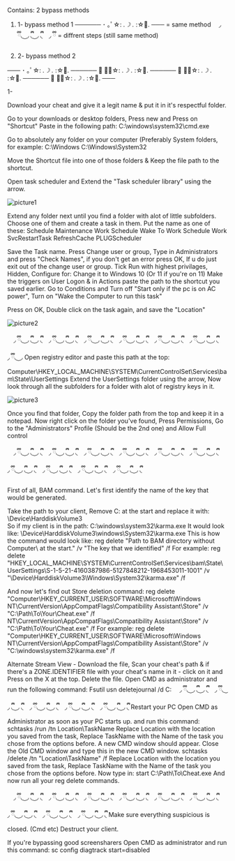 Contains: 2 bypass methods

1. 1- bypass method 1       ────── ･ ｡ﾟ☆: *.☽ .* :☆ﾟ. ─── = same method ⠀ ◞  ྀི◟ ͜  ◞ ྀི◟  ͜  ◞ ྀི◟⠀ ◞  ྀི = diffrent steps (still same method)

2. 2- bypass method 2

─── ･ ｡ﾟ☆: *.☽ .* :☆ﾟ. ────── ･ ｡ﾟ☆: *.☽ .* :☆ﾟ. ────── ･ ｡ﾟ☆: *.☽ .* :☆ﾟ. ────── ･ ｡ﾟ☆: *.☽ .* :☆ﾟ. ───

1- 

Download your cheat and give it a legit name & put it in it's respectful folder. 


Go to your downloads or desktop folders, Press new and Press on "Shortcut" 
Paste in the following path:
C:\windows\system32\cmd.exe


Go to absolutely any folder on your computer (Preferably System folders, for example:
C:\Windows
C:\Windows\System32

Move the Shortcut file into one of those folders & Keep the file path to the shortcut. 

Open task scheduler and Extend the "Task scheduler library" using the arrow.





![picture1](https://github.com/user-attachments/assets/1ac1bea1-55f1-473e-b1f7-0dd4a88004b0)



Extend any folder next until you find a folder with alot of little subfolders.
Choose one of them and create a task in them.
Put the name as one of these:
Schedule Maintenance Work
Schedule Wake To Work
Schedule Work
SvcRestartTask
RefreshCache
PLUGScheduler

Save the Task name.
Press Change user or group, Type in Administrators and press "Check Names", if you don't get an error press OK, If u do just exit out of the change user or group. 
Tick Run with highest privilages, Hidden, Configure for: Change it to Windows 10 (Or 11 if you're on 11) 
Make the triggers on User Logon & in Actions paste the path to the shortcut you saved earlier. 
Go to Conditions and Turn off "Start only if the pc is on AC power", Turn on "Wake the Computer to run this task" 

Press on OK, Double click on the task again, and save the "Location"





![picture2](https://github.com/user-attachments/assets/e76796d2-64f2-4c93-bf24-ccc6e22a908c)




⠀ ◞  ྀི◟ ͜  ◞ ྀི◟  ͜  ◞ ྀི◟⠀ ◞  ྀི◟ ͜  ◞ ྀི◟  ͜  ◞ ྀི◟⠀ ◞  ྀི◟ ͜  ◞ ྀི◟  ͜  ◞ ྀི◟⠀ ◞  ྀི◟ ͜  ◞ ྀི◟  ͜  ◞ ྀི◟⠀ ◞  ྀི◟ ͜  ◞ ྀི◟  ͜  ◞ ྀི◟⠀ ◞  ྀི◟ ͜  ◞ ྀི◟  ͜  ◞ ྀི◟⠀ ◞  ྀི◟ ͜  ◞ 
Open registry editor and paste this path at the top:
Computer\HKEY_LOCAL_MACHINE\SYSTEM\CurrentControlSet\Services\bam\State\UserSettings
Extend the UserSettings folder using the arrow, Now look through all the subfolders for a folder with alot of registry keys in it.







![picture3](https://github.com/user-attachments/assets/bd126360-0533-43f1-9ff7-151ce8626435)










Once you find that folder, Copy the folder path from the top and keep it in a notepad. 
Now right click on the folder you've found, Press Permissions, Go to the "Administrators" Profile (Should be the 2nd one) and Allow Full control


⠀ ◞  ྀི◟ ͜  ◞ ྀི◟  ͜  ◞ ྀི◟⠀ ◞  ྀི◟ ͜  ◞ ྀི◟  ͜  ◞ ྀི◟⠀ ◞  ྀི◟ ͜  ◞ ྀི◟  ͜  ◞ ྀི◟⠀ ◞  ྀི◟ ͜  ◞ ྀི◟  ͜  ◞ ྀི◟⠀ ◞  ྀི◟ ͜  ◞ ྀི◟  ͜  ◞ ྀི◟⠀ ◞  ྀི◟ ͜  ◞ ྀི◟  ͜  ◞ ྀི◟⠀ ◞  ྀི◟ ͜  ◞ ྀི◟  ͜  ◞ ྀི◟⠀ ◞  ྀི◟ ͜  ◞ ྀི◟  ͜  ◞ ྀི◟⠀ ◞  ྀི◟ ͜  ◞ ྀི◟  ͜  ◞ ྀི◟⠀ ◞  ྀི◟ ͜  ◞ ྀི◟  ͜  ◞ ྀི◟



First of all, BAM command. 
Let's first identify the name of the key that would be generated.

Take the path to your client, Remove C: at the start and replace it with: 
\Device\HarddiskVolume3\
So if my client is in the path:
C:\windows\system32\karma.exe
It would look like:
\Device\HarddiskVolume3\windows\System32\karma.exe
This is how the command would look like:
reg delete "Path to BAM directory without Computer\ at the start." /v "The key that we identified" /f 
For example: 
reg delete "HKEY_LOCAL_MACHINE\SYSTEM\CurrentControlSet\Services\bam\State\UserSettings\S-1-5-21-4160387986-5127848212-1968453011-1001" /v "\Device\HarddiskVolume3\Windows\System32\karma.exe" /f

And now let's find out Store deletion command:
reg delete "Computer\HKEY_CURRENT_USER\SOFTWARE\Microsoft\Windows NT\CurrentVersion\AppCompatFlags\Compatibility Assistant\Store" /v "C:\Path\To\Your\Cheat.exe" /f 
NT\CurrentVersion\AppCompatFlags\Compatibility Assistant\Store" /v "C:\Path\To\Your\Cheat.exe" /f 
For example: 
reg delete "Computer\HKEY_CURRENT_USER\SOFTWARE\Microsoft\Windows NT\CurrentVersion\AppCompatFlags\Compatibility Assistant\Store" /v "C:\windows\system32\karma.exe" /f



Alternate Stream View - Download the file, Scan your cheat's path & if there's a ZONE.IDENTIFIER file with your cheat's name in it - click on it and Press on the X at the top. Delete the file. 
Open CMD as administrator and run the following command:
Fsutil usn deletejournal /d C:
⠀ ◞  ྀི◟ ͜  ◞ ྀི◟  ͜  ◞ ྀི◟⠀ ◞  ྀི◟ ͜  ◞ ྀི◟  ͜  ◞ ྀི◟⠀ ◞  ྀི◟ ͜  ◞ ྀི◟  ͜  ◞ ྀི◟⠀ ◞  ྀི◟ ͜  ◞ ྀི◟  ͜  ◞ ྀི◟⠀ ◞  ྀི◟ ͜  ◞ ྀི◟  ͜  ◞ ྀི◟
Restart your PC
Open CMD as Administrator as soon as your PC starts up. 
and run this command: 
schtasks /run /tn Location\TaskName
Replace Location with the location you saved from the task, Replace TaskName with the Name of the task you chose from the options before. 
A new CMD window should appear.
Close the Old CMD window and type this in the new CMD window.
schtasks /delete /tn "Location\TaskName" /f
Replace Location with the location you saved from the task, Replace TaskName with the Name of the task you chose from the options before. 
Now type in: 
start C:\Path\To\Cheat.exe
And now run all your reg delete commands.




⠀ ◞  ྀི◟ ͜  ◞ ྀི◟  ͜  ◞ ྀི◟⠀ ◞  ྀི◟ ͜  ◞ ྀི◟  ͜  ◞ ྀི◟⠀ ◞  ྀི◟ ͜  ◞ ྀི◟  ͜  ◞ ྀི◟⠀ ◞  ྀི◟ ͜  ◞ ྀི◟  ͜  ◞ ྀི◟⠀ ◞  ྀི◟ ͜  ◞ ྀི◟  ͜  ◞ ྀི◟⠀ ◞  ྀི◟ ͜  ◞ ྀི◟  ͜  ◞ ྀི◟⠀ ◞  ྀི◟ ͜  ◞ ྀི◟  ͜  ◞ ྀི◟⠀ ◞  ྀི◟ ͜  ◞ ྀི◟  ͜  ◞ ྀི◟⠀ ◞  ྀི◟ ͜  ◞ ྀི◟  ͜  ◞ ྀི◟
Make sure everything suspicious is closed. (Cmd etc)
Destruct your client.

If you're bypassing good screensharers
Open CMD as administrator and run this command:
sc config diagtrack start=disabled
